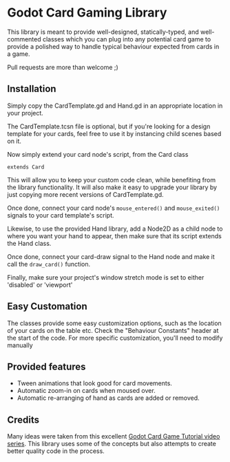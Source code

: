 # Godot Card Gaming Library

This library is meant to provide well-designed, statically-typed, and well-commented classes which you can plug into any potential card game to provide a polished way to handle typical behaviour expected from cards in a game.

Pull requests are more than welcome ;)

## Installation

Simply copy the CardTemplate.gd and Hand.gd in an appropriate location in your project.

The CardTemplate.tcsn file is optional, but if you're looking for a design template for your cards, feel free to use it by instancing child scenes based on it.

Now simply extend your card node's script, from the Card class

    extends Card

This will allow you to keep your custom code clean, while benefiting from the library functionality. 
It will also make it easy to upgrade your library by just copying more recent versions of CardTemplate.gd.

Once done, connect your card node's `mouse_entered()` and `mouse_exited()` signals to your card template's script.

Likewise, to use the provided Hand library, add a Node2D as a child node to where you want your hand to appear, then make sure that its script extends the Hand class.

Once done, connect your card-draw signal to the Hand node and make it call the `draw_card()` function.

Finally, make sure your project's window stretch mode is set to either 'disabled' or 'viewport'

## Easy Customation

The classes provide some easy customization options, such as the location of your cards on the table etc.
Check the "Behaviour Constants" header at the start of the code.
For more specific customization, you'll need to modify manually


## Provided features

* Tween animations that look good for card movements.
* Automatic zoom-in on cards when moused over.
* Automatic re-arranging of hand as cards are added or removed.

## Credits

Many ideas were taken from this excellent [Godot Card Game Tutorial video series](https://www.youtube.com/watch?v=WjT5sLMD7Kw). This library uses some of the concepts but also attempts to create better quality code in the process.